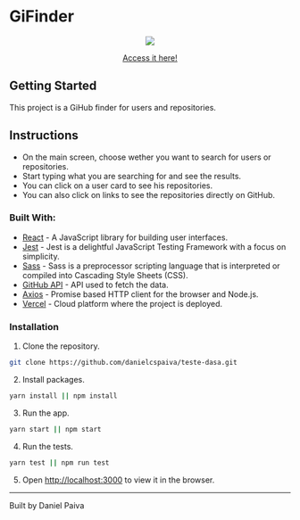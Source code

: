 # GiFinder
<p align="center">
  <img src="https://media.giphy.com/media/f6EBeYls49rtf2BgKv/giphy.gif" />
</p>

<p align="center">
 <a href="https://teste-dasa-daniel.now.sh/">Access it here!</a>
</p>

## Getting Started
This project is a GiHub finder for users and repositories.

## Instructions
* On the main screen, choose wether you want to search for users or repositories.
* Start typing what you are searching for and see the results.
* You can click on a user card to see his repositories.
* You can also click on links to see the repositories directly on GitHub.

### Built With:

* [React](https://reactjs.org/) - A JavaScript library for building user interfaces.
* [Jest](https://jestjs.io/) - Jest is a delightful JavaScript Testing Framework with a focus on simplicity.
* [Sass](https://sass-lang.com/) - Sass is a preprocessor scripting language that is interpreted or compiled into Cascading Style Sheets (CSS).
* [GitHub API](https://developer.github.com/v3/) - API used to fetch the data.
* [Axios](https://github.com/axios/axios) - Promise based HTTP client for the browser and Node.js.
* [Vercel](https://vercel.com/) - Cloud platform where the project is deployed.

### Installation

1. Clone the repository.
```sh
git clone https://github.com/danielcspaiva/teste-dasa.git
```
2. Install packages.
```sh
yarn install || npm install
```
3. Run the app.
```sh
yarn start || npm start
```
4. Run the tests.
```sh
yarn test || npm run test
```
5. Open [http://localhost:3000](http://localhost:3000) to view it in the browser.

---

Built by Daniel Paiva